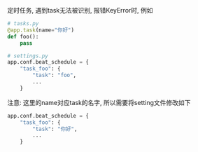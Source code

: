 定时任务, 遇到task无法被识别, 报错KeyError时, 例如

```python
# tasks.py
@app.task(name="你好")
def foo():
    pass

# settings.py
app.conf.beat_schedule = {
    "task_foo": {
        "task": "foo",
		...
    }
```

注意: 这里的name对应task的名字, 所以需要将setting文件修改如下

```python
app.conf.beat_schedule = {
    "task_foo": {
        "task": "你好",
		...
    }
```


